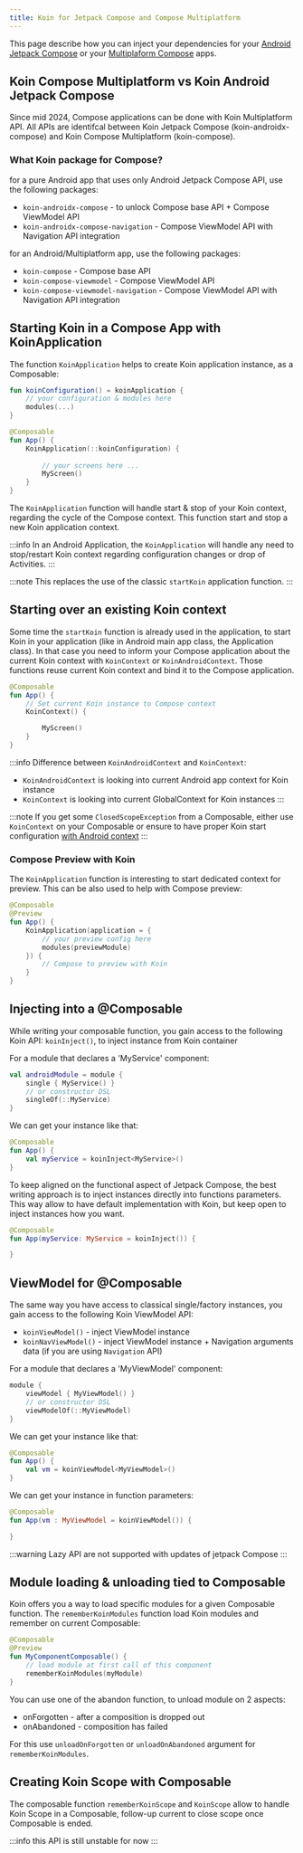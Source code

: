 ```yaml
---
title: Koin for Jetpack Compose and Compose Multiplatform
---
```


This page describe how you can inject your dependencies for your [Android Jetpack Compose](https://developer.android.com/jetpack/compose) or your [Multiplaform Compose](https://www.jetbrains.com/lp/compose-mpp/) apps.


## Koin Compose Multiplatform vs Koin Android Jetpack Compose

Since mid 2024, Compose applications can be done with Koin Multiplatform API. All APIs are identifcal between Koin Jetpack Compose (koin-androidx-compose) and Koin Compose Multiplatform (koin-compose).

### What Koin package for Compose?

for a pure Android app that uses only Android Jetpack Compose API, use the following packages:
- `koin-androidx-compose` - to unlock Compose base API + Compose ViewModel API
- `koin-androidx-compose-navigation` - Compose ViewModel API with Navigation API integration

for an Android/Multiplatform app, use the following packages:
- `koin-compose` - Compose base API
- `koin-compose-viewmodel` - Compose ViewModel API
- `koin-compose-viewmodel-navigation` - Compose ViewModel API with Navigation API integration

## Starting Koin in a Compose App with KoinApplication

The function `KoinApplication` helps to create Koin application instance, as a Composable:

```kotlin
fun koinConfiguration() = koinApplication {
    // your configuration & modules here
    modules(...)
}

@Composable
fun App() {
    KoinApplication(::koinConfiguration) {
        
        // your screens here ...
        MyScreen()
    }
}
```

The `KoinApplication` function will handle start & stop of your Koin context, regarding the cycle of the Compose context. This function start and stop a new Koin application context.

:::info
In an Android Application, the `KoinApplication` will handle any need to stop/restart Koin context regarding configuration changes or drop of Activities.
:::

:::note
This replaces the use of the classic `startKoin` application function.
:::

## Starting over an existing Koin context

Some time the `startKoin` function is already used in the application, to start Koin in your application (like in Android main app class, the Application class). In that case you need to inform your Compose application about the current Koin context with `KoinContext` or `KoinAndroidContext`. Those functions reuse current Koin context and bind it to the Compose application.

```kotlin
@Composable
fun App() {
    // Set current Koin instance to Compose context
    KoinContext() {

        MyScreen()
    }
}
```

:::info
Difference between `KoinAndroidContext` and `KoinContext`:
- `KoinAndroidContext` is looking into current Android app context for Koin instance
- `KoinContext` is looking into current GlobalContext for Koin instances
:::

:::note
If you get some `ClosedScopeException` from a Composable, either use `KoinContext` on your Composable or ensure to have proper Koin start configuration [with Android context](/docs/reference/koin-android/start.md#from-your-application-class)
:::

### Compose Preview with Koin

The `KoinApplication` function is interesting to start dedicated context for preview. This can be also used to help with Compose preview:

```kotlin
@Composable
@Preview
fun App() {
    KoinApplication(application = {
        // your preview config here
        modules(previewModule)
    }) {
        // Compose to preview with Koin
    }
}
```

## Injecting into a @Composable

While writing your composable function, you gain access to the following Koin API: `koinInject()`, to inject instance from Koin container

For a module that declares a 'MyService' component:

```kotlin
val androidModule = module {
    single { MyService() }
    // or constructor DSL
    singleOf(::MyService)
}
```

We can get your instance like that:

```kotlin
@Composable
fun App() {
    val myService = koinInject<MyService>()
}
```


To keep aligned on the functional aspect of Jetpack Compose, the best writing approach is to inject instances directly into functions parameters. This way allow to have default implementation with Koin, but keep open to inject instances how you want.

```kotlin
@Composable
fun App(myService: MyService = koinInject()) {

}
```

## ViewModel for @Composable

The same way you have access to classical single/factory instances, you gain access to the following Koin ViewModel API:

* `koinViewModel()` - inject ViewModel instance
* `koinNavViewModel()` - inject ViewModel instance + Navigation arguments data (if you are using `Navigation` API)

For a module that declares a 'MyViewModel' component:

```kotlin
module {
    viewModel { MyViewModel() }
    // or constructor DSL
    viewModelOf(::MyViewModel)
}
```

We can get your instance like that:

```kotlin
@Composable
fun App() {
    val vm = koinViewModel<MyViewModel>()
}
```

We can get your instance in function parameters:

```kotlin
@Composable
fun App(vm : MyViewModel = koinViewModel()) {

}
```

:::warning
Lazy API are not supported with updates of jetpack Compose
:::



## Module loading & unloading tied to Composable

Koin offers you a way to load specific modules for a given Composable function. The `rememberKoinModules` function load Koin modules and remember on current Composable:

```kotlin
@Composable
@Preview
fun MyComponentComposable() {
    // load module at first call of this component
    rememberKoinModules(myModule)
}
```

You can use one of the abandon function, to unload module on 2 aspects:
- onForgotten - after a composition is dropped out
- onAbandoned - composition has failed

For this use `unloadOnForgotten` or `unloadOnAbandoned` argument for `rememberKoinModules`.

## Creating Koin Scope with Composable

The composable function `rememberKoinScope` and `KoinScope` allow to handle Koin Scope in a Composable, follow-up current to close scope once Composable is ended.

:::info
this API is still unstable for now
:::